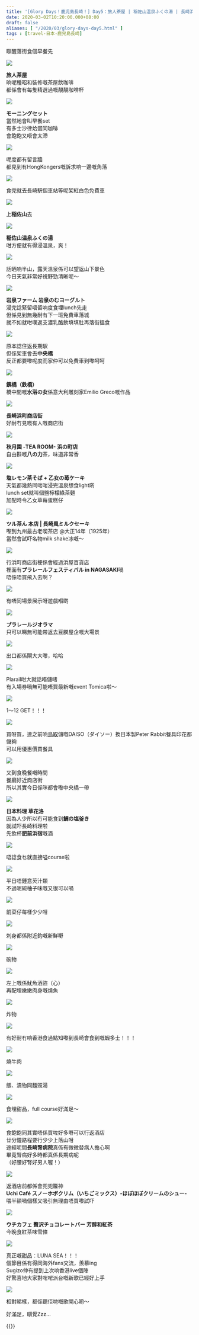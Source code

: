 ```yaml
---
title: '[Glory Days！鹿児島長崎！] Day5：旅人茶屋 | 稲佐山温泉ふくの湯 | 長崎浜町商店街 | 秋月園 | ツル茶ん 本店 | 草花洛'
date: 2020-03-02T10:20:00.000+08:00
draft: false
aliases: [ "/2020/03/glory-days-day5.html" ]
tags : [travel-日本-鹿兒島長崎]
---
```


瞓醒落街食個早餐先  

![](/images/kojngs5.jpg)

**旅人茶屋**  
晌呢種昭和裝修嘅茶屋飲咖啡  
都係會有每隻精選過嘅靚靚咖啡杯  

![](https://ntfgcg.ch.files.1drv.com/y4mdxHOGqoEdB9jlgMZkzpuhsEWsJGuTOOSl7xSbws_BH_A1w08yJE-JnNjIO404Q43kXWfLgVAgg6aqeIAAM0haXnpm69ov_1D5LCGala8YUXm9OAP8o1qRFioj9reBIjbxsFmWraNnIPdH1hux6ZphNYGLR1ay-49JGIma6yVvbvheXumAkUR3b34edeeB7OzVNCdZDFepFZiW7gv0x7VCQ?width=660&height=371&cropmode=none)

**モーニングセット**  
當然地會叫早餐set  
有多士沙律烚蛋同咖啡  
會飽飽又唔會太滯  

![](https://ntfncg.ch.files.1drv.com/y4mgVDgrhj5nIcopUEU_gF2T49H1-k9O6AH720let1rH2VR2lpp2eLOHA5nPUZrmnBdCXQIAXdRh7mf9_MifxYVBOYdNHtW1y-7WcPmQN04Btjr78Bx8zisZK4xyMzXNOLyEbNoVekL0YDdwvtJ3tl04AbRvHPHcdexFAG4ntfEj8IQnr1qioY_5vWNIkWBBZ3yfFiiXcOQp1P3MR-y_FG7kg?width=660&height=371&cropmode=none)

呢度都有留言牆  
都見到有HongKongers嘅訴求响一邊嘅角落  

![](https://n9ffcg.ch.files.1drv.com/y4m7jTqiBKibw_k_9ZMLq97ouyQQ7pLnnr4K62m5VeO8JE9HdrYyOilKkfNME-RhUYFhZm4uPsAw8qmPF0SB7DEW9fKJMbNuKnvzb-oOudbELV2BrqSvxQWGwwXmbAqXX03knbECpOYTD7_hbTIwU90H_aT9YxPSGm0UfXwFZdkKllhnE7AabWrwP7uCslUamTLfkh2m-bv_hccXiUMxBFRQQ?width=660&height=371&cropmode=none)

食完就去長崎駅個車站等呢架紅白色免費車  

![](https://onfncg.ch.files.1drv.com/y4moKK20qvLKU6-2r8jdo3ELRkcFydV3pqXUWVVvDj21rWlmMKu7DbLBkCfS6H9DDgwzMpWK7HnLdBmykZS6R49CCKAZ6QxKZQHLPsyxNYW9TbrjqpYf3bZkXtnUAHAC9_lIplMCe4q1WwoIvoLZ8BUp1bck_ntl_jRZ-sAF9seUy5WaniAb0xSi29pme1014loxA6lXtPWA7WWW8vfgvV_Dg?width=660&height=371&cropmode=none)

上**稲佐山**去  

![](https://onfgcg.ch.files.1drv.com/y4mpYthEZ1LQy6XqQl0hQizHznOncZ4u0ysDdBskczE913WIG9Hy6w5dbwd77gZOaTy8PbWmJf9jiKNh8gT6uG31lhH8qlrEVAXCtfaXn5UGs2IiAVOvP99BLtLFs_awTP6qkQA8GvsCtpcjoNF6jNOojX2Vf33G2_U8Wv37GuuzC8OQiI6-oNA3f4tNqgQZ9O3VW9-BLnNvBC8fKlSqaO_rg?width=660&height=371&cropmode=none)

**稲佐山温泉ふくの湯**  
咁方便就有得浸溫泉，爽！  

![](https://onficg.ch.files.1drv.com/y4m1eXIbfWadlY-TD13Icc4DQs7wCjqz7-PNRMCIYCd5OSLBxX08NohM_gNixOevtsCQwsS9IlLs5j4juVy-ROJye3BOfko1sw3_rkt2Gg5QP2NS98D-JjHjPEgbe8-pYbMjSX-IpVJJX96Bk2lH1G5JgIgIhdpCGrflpW-0sqoFV7B34i9wsmRra8VztdW99Rp7komBxfR5dnp00ZRLD5WMg?width=660&height=371&cropmode=none)

話晒响半山，露天溫泉係可以望返山下景色  
今日天氣非常好視野勁清晰呢～  

![](https://onfdcg.ch.files.1drv.com/y4mkbs8IJ1QKljqIDn5TDf_r9fwbo_hTTBoevxfXD5F082kr0WfTcxUgPc9q66lc4lfbNPzWNhecs5hG6FbY-mj8Su29NiT5qeTLr4y_SXnVwUZT8dYUjxlAqd_hPxo4Tep_5m0I8HChqOkZVJCWZw-QJ1yolV3m3Qviv3vm6bh7mZEfYDtGP1u-hk_8rC8wgzNsbBY9zQfqqQNxXBILw0PLw?width=660&height=371&cropmode=none)

**岩泉ファーム 岩泉のむヨーグルト**  
浸完諗緊留唔留响度食埋lunch先走  
但係見到無幾耐有下一班免費車落城  
就不如就咁嘆返支濃乳酪飲填填肚再落街搵食  

![](https://onffcg.ch.files.1drv.com/y4mMwxtEChKr-3Ee8sAAopXurjc5uVDgb3rqcrSYSMQAJbKoejOpN-7FWcYzJUMKvostiQ57q7Csjhuj6Whwsz2b3q3gKCnBbuA2OanF_nIysUI-WhowixyFE1H5Eav10Utz-02fFas-J9iEkBttXSbyjVQugWwrSCi1LlQ97ZgPd-uZdcPR_ImVUF4-gK5zn5h05GB-rQdeZrGcqz4xWiH7Q?width=660&height=371&cropmode=none)

原本諗住返長期駅  
但係架車會去**中央橋**  
反正都要嚟呢度而家仲可以免費車到嚟呵呵  

![](https://n9fhcg.ch.files.1drv.com/y4mfkGVf8HO8Zj7p1S7dp9MMssHl3iMC_-L6zkdnBt3W5vNrx2MP_MuO04Wvj7BpZIvXOv529QyD2YHaADOzVKDL15gczQdpHjZpS8JnZzrlhrk7-HmH5JsvJQn7W85h4ZPWy-t08uJlzjrgzLREqRf9hOXS9aGLBnGDBvXjJ9PijSHVDghLvTZfdVHGFqzCnDSJ3WeSQVhKWHTm_Sb6av70A?width=660&height=371&cropmode=none)

**銕橋（鉄橋）**  
橋中間嘅**水浴の女**係意大利雕刻家Emilio Greco嘅作品  

![](https://n9fjcg.ch.files.1drv.com/y4miEzlHqm8ZfBIhEmbURy1DxovodtyrxOQJHmamU7AIK26HKbIGg5ddlGZA25zVisFFBt-1HQHVkhunfcGVZXorPogsS1NaV5OZ6fIYewaU_aFoU1PX6Hcb4AN91Bon8IODCbOzbGJRWbzOZl0QiaBg9A7vg5TFtST-uHiIWPFIIRYHEDsB6eBV8EPnFoIoaqu8SpMWDhx0DtUZdXT7nQxtw?width=660&height=371&cropmode=none)

**長崎浜町商店街**  
好耐冇見嘅有人嘅商店街  

![](https://n9fccg.ch.files.1drv.com/y4mO6MdowpiBnHqPfRt1byQQE4TcOhQwZQeXA2YHheZgMtgFNqRw2ymRH9LrCnDGw2WqmdHR0TF7pjxPNOjnlCRDNj1wECJ7Z5MM2yGS7mgdq7k_6mKFMLhl7wBtSHpeIhaQ2SrnXarm80LWV4uHhs9yJHUsN4VpblNiUnkF9oRjd7p5dEsJaFhiH7Nb3j3EI1725LVzWVBcqjAxU6g0qeeiQ?width=660&height=371&cropmode=none)

**秋月園 -TEA ROOM- 浜の町店**  
自由斟嘅**八の力**茶，味道非常香  

![](https://odfdcg.ch.files.1drv.com/y4mohDH_Qi09h57oPktN-cbB27mcbHLMNNXoHrSySK0Uu2HdMiuRKfr4Nzb-YisWNrEqhIJY5SvkRZw12_h4OZKRdoCPQAeF3pxF77dsb4ysa2ZJeddDxwGaQW-ns2ADWyEtXO8s3QhYNgaSrFv3zvhy3SjDS_HDZMrSVrEfuezX8SMMd0NFPpHnhlmkaY3wTxLvE5nHXgSTJePhqSmTazeyw?width=660&height=371&cropmode=none)

**塩レモン茶そば + 乙女の苺ケーキ**  
天氣都幾熱同啱啱浸完溫泉想食light啲  
lunch set就叫個鹽檸檬綠茶麵  
加配時令乙女草莓蛋糕仔  

![](https://mtfjcg.ch.files.1drv.com/y4m51U2qwYaK6UCtlGnxclFmuEACk9X-jgX3w4NN3f6Lnn-gh42-WFNx3RED5UQXHrG-Axl7jrjaQYKQ6hokRKQ3E-KfieYikZvMhdClxNzn6dEetrkcWXnDHsWLnxc4aO1hDQ4IBVKeL3yuax1jiqQ7XzhT5orIax0Kr6ssSTG8zzZBR0IepQ6ZfTufKZrqwLm7EZfMWw-AtfoH0Wimd7aaA?width=371&height=660&cropmode=none)

**ツル茶ん 本店 | 長崎風ミルクセーキ**  
嚟到九州最古老喫茶店 @大正14年（1925年）  
當然會試吓名物milk shake冰嘅～  

![](https://m9fdcg.ch.files.1drv.com/y4mM7a7j7rc_P-lvbRo9vrvb1JGOxoZSVS82KLC0jRXdV4aslao-mwwIS0Eh4fGUfDOHY36BeKlSufUKHDVvAf89xwJZKY_Qp-0SgEIKs6ucVooH4h3efL-PRjbUWyrFI7axx6fEcP522_CaXCW_YGzdajhYfn4B_9eQ1mIjLXt0ybR_j7348XuxxoOAv_l8z837en8v_FHRreARbo3cbZokA?width=660&height=371&cropmode=none)

行浜町商店街梗係會經過浜屋百貨店  
裡面有**プラレールフェスティバル in NAGASAKI**喎  
唔係唔買飛入去啊？  

![](https://m9ffcg.ch.files.1drv.com/y4mcH975jJsnbDjpo1yX0jkd0H12p8uNIJRZ6hRdqsq0b1kdwvBQ0wisHTkO9tIZSgwwzs__cddZJDOdbXy8RCuVjJVGnzvCs_6cuZFv_A7e8MhiInLeqGfFF9B2QgBeaCGp2qcWbq3BaHwIaxv2Q2sSTI8HO-31_2Pr8LVWlpnH7kUjgzddrIN0ItRlZb9iA3Tm8mCZL5N1H8wONe0rKv1xg?width=660&height=371&cropmode=none)

有唔同場景展示呀遊戲嗰啲  

![](https://m9ficg.ch.files.1drv.com/y4m0THJqvBGTtLcDAy9AI7ycOGnXh01xUtiGkVD7ItKJyhB_9SMiMpcVbC0jQK6P_4_plree9beG7oDq4hKqsoYyhTKruJdiU_7YnmYM4sM8AOSoGjGfx-xFbRkRptXoe0iHDa61iQ8SjxbOof2X9ohwM-pWsVdSQkHImqximz-PZhXQd2R69EsBrW37fh1_i2482u8-_tRJfjekgBroBonug?width=660&height=371&cropmode=none)

**プラレールジオラマ**  
只可以睇無可能帶返去豆膶屋企嘅大場景  

![](https://nnfgcg.ch.files.1drv.com/y4mY_V1tiSYQMWfCtFPWiLiZn4yh0u2Dm8Vyg7i6d1OO6pd5TUa7nkS7tCUOB_hmkdWgWzUs38QOLrVeWoCaF3OxKrFD8PKUSpYBzSgHVUUNUU7HQXOURcO8jX9VwZxLHILosrLC0RDDhZa28ZakAGdXY8nbyBRixtsAoVp-wrq5O7T-Echi5fwvb2yZO1wCljmowTjnXHe7CvBJLj5vd8AcA?width=371&height=660&cropmode=none)

出口都係閘大大嚟，哈哈  

![](https://nnfhcg.ch.files.1drv.com/y4mNHaBvssSJTw9DyXbb52jgPx2A7iBARnr-MjRls1LQ3a3novVFXq3fs-GK4p99glRXZCasScNZ4JmQDfTjx_1gpxJUyNqlntdzczhNLIGblTUPP970J7GpdcyGicDMcn7LX1wUsp1hAcj3Q-kca6h3m4oG_YfGPPh1UH6XfGiXoG_Z-oTgaf9vUAijVFE_PgPLxeiBV__5Fyxeab8P0mJPg?width=660&height=371&cropmode=none)

Plarail咁大就話唔儲啫  
有入場券喎無可能唔買最新嘅event Tomica啦～  

![](https://nnfncg.ch.files.1drv.com/y4mv1lWMmp0QWGvSaD13Jmx7xgKOHW8eJLkggbtN3w1BYOoZ-pGtNjRRwBzxBIO9qXn65TvmEQRIKauZj1-Brm1AJFPgkwaUAzt_A9ykLA8FP8w3H_9YAB0SFwr6e608Zst-dv7vRZg_v1H3ZFj3m5FJGYsXwf6tzK1iuW5-iduqKtGYm5T_to3iYJvhK55-OIMOUBr1zAavb1KO_RktiHbog?width=660&height=371&cropmode=none)

1～12 GET！！！  

![](https://ndffcg.ch.files.1drv.com/y4mlCpnwzLu8Pou-3lXyDAEq0Rom6h3ChzofQBIjBicR7n2XEanq7_gjsnVx7mpLE9qn-0u868utwMr9c6nqm7Z2HsyTEjxcSH1ySAgHBfwdlUsq5g36AVrNAmSrtmvr2SEAyPENAnbh6cB-KzgEusdJdck-DpA3w052CpI3o9PlcWlqt8NYnMNY_ZxTQ1i3t3bcGRl2LUEESRjYoXeRkBlqg?width=371&height=660&cropmode=none)

買呀買，連之前响[鳥取](https://www.hidie.net/2020/02/day8.html)儲嘅DAISO（ダイソー）換日本製Peter Rabbit餐具印花都儲夠  
可以用優惠價買餐具  

![](https://ndfccg.ch.files.1drv.com/y4mZDV0TyqyoI2phYTJfFXaS5OxZpDhmRNKzUCWd0zU_7HXmIevUPChmUjpTBfAmpNgu6YO39wV-Un8ZUZJ0gbcZSyTOuLpML74ghAHXP7vZHIfW0PMvPqJH_ZAeFrsM3s53Vl1evkBxEXdBvNy9kylI5PpPxM_qnnx1i82-6kXRO6YNV6Fy_ZLaYC57G5K8rJxiXos_Mh3YkvUrjGAioBtlw?width=660&height=371&cropmode=none)

又到食晚餐嘅時間  
餐廳好近商店街  
所以其實今日係咪都會嚟中央橋一帶  

![](https://nth65g.ch.files.1drv.com/y4mK8dRVVnxNWuZONWAg8lT-8Y8CgKrtsmm1U4bG3MbeUqxOpdJHAY5JBjhd9aClbZb7WJ01eBtfpgHGOhfugxXSo9McvosE17DlZd5XDqKYd5kvGtsqQPRLO9-m8mUBzjb6_xmSoKIc_uHdBMAU4sY3wUl1ZAQVCIbCs_NAFi-Hqn4fTdTI_Qin-aQdlI6Z0Fx4s7dmQro77EpL_zTbeTpeA?width=660&height=371&cropmode=none)

**日本料理 草花洛**  
因為人少所以冇可能食到**鯛の塩釜き**  
就試吓長崎料理啦  
先飲杯**肥前浜宿**嘅酒  

![](https://l9fncg.ch.files.1drv.com/y4mXM4mpudF-YcEwKCn6IZp_j3Fpl3H6Su2VRHvrKcQ5S7gQTJBMYxoxiW6dms1UAUPW03AIe2SUuGNLq0OTmE5USdVACn7OnhaI_SlEUo4ma23iTGu9sFAWJk1ZWpiDPp4-95G_hEFpndLflo0QtcMM3ih-sAmM7VlfItX41-j_8zPxtjgCbXE08CglISM6i-zG04VTRyN_1eEi_swqnQEGA?width=660&height=371&cropmode=none)

唔諗食乜就直接嗌course啦  

![](https://l9fmcg.ch.files.1drv.com/y4mWMye9Zc4K_T3PfIbxKw5Fc0WM_HOR3KYR2GSD6GjHWfBh0Qow7G85I1-jSXsZx2POZ03RfVE991vmUYqgPYPofBP99thBxh_wCEJiZStP91PhCgV3uYS5x1g2q5MWpYcjDstWqunFxFW4WJXDL6T085oPBB01yToKU8b595FeK0h7qcHk51OOAMlU4C4BarWRESS16DBIpqFCXUlDy2Ndw?width=660&height=371&cropmode=none)

平日唔鍾意芡汁類  
不過呢碗柚子味嘅又很可以喎  

![](https://l9fhcg.ch.files.1drv.com/y4mVZAIaRLjUSVZ6AGwuT0UdEVi1IlKswVGQ_QJoO3ydx1QmvufUHbV-lnrXBpn7Pw2ZNtUhB1psOUh-KGT2VGbk_Nt2vYzyTYueiaQDxayAwwPdUaGiOuJPMKMxwe4Z4Lv_5Js5CGecWeQhfXuySjT_SxfJS9-WtnIsYqeW_HvlHeumoCBt4TwDgimR4_v7MK8stYVrpXAFCrEtjaFbAnzfA?width=660&height=371&cropmode=none)

前菜仔每樣少少咁  

![](https://l9fgcg.ch.files.1drv.com/y4mb8Og5PSA9nsrR_CO2Py-DEtekR1LCTUYkdJrALiF-7jq8WfHXYJMzXFh4uP0TH948NtZgrAF8nl0IgCdwrcduhx7qds_oYvczE8PO8UydDI6OYYLMtBvdKpW_37Hfc4gh1KJth0UhwqRlvHbzYwboPGeXSFbdnXetIBfnjt70nwQSJpcpsTexjeeqb3lW9vNAwSRyX_U_ZmaXoe4s02SkA?width=660&height=371&cropmode=none)

刺身都係附近釣嘅新鮮嘢  

![](https://l9ficg.ch.files.1drv.com/y4m-F07fMiulWDorG6JBfKJFWnnyLsJ4PjK-GpE-RGoeo4Ve-xiYGbo956xt-BmLnkose0A6QqQGR2oH5pjw23xGrmb73CwDvg6a0Q817362jTYHfYRpwh7NqD1GgcyMDHLdGyRGcyQVnV0Advxc_L0QwHDtUVSThms19pf50WwJPBaRkQ66TrQqhTRr2gljAX_3O0uUdqS1XL0Xn__oeyPJQ?width=1173&height=660&cropmode=none)

碗物  

![](https://l9fccg.ch.files.1drv.com/y4m6g-bLcDS4zzgTVvqs__eiU_EmnQDLDN4GiNwvlr0pE5HVm-k_cEkKLcqSFeN3IAXAaTHhMttQyvsk9Xz8228KQW2qIxeOPmd0_nIMbcB6DnbwI4rf0zddDzzKIMRiNAkoAP04ZbmWF8k5mCm_FWnwiTunrz9vZfj29h-qRM8OAZE-Ney3odPXnoSXAhs_JB0TcfddpSJchHPFBkdjRznSw?width=1173&height=660&cropmode=none)

左上嘅係魷魚酒盜（心）  
再配埋嫩嫩肉身嘅燒魚  

![](https://ltfncg.ch.files.1drv.com/y4mA304Z80UyLryczIjSttpg6HVrAaKpsx-iATG1cDJP3PGdqDW-2jCeucmIyXcqqTWsU2V6S052D05iXdZInHwvvksTtS1XffFWiBK6MYnsFwddJ7OB3G8B5TVyipftsWBB1QQ6C6O5pBF4aaXTTZgGYp-iWwjdArjLwPoE5_8-T8UPP3KsVNrpGUCAuGBZz9cEQvF5fGm2FBZzWPys0-tJA?width=660&height=371&cropmode=none)

炸物  

![](https://ltfjcg.ch.files.1drv.com/y4mDqKxLvy92adc3rsP4z9__q62AfT_KgN2lYwq0EyqXMep4zL-ZMZrdv-SbS_CC7HjZttOy85CA7BZ8_3JT-uizZ2poo-KOUPKW-uV7KormkmnZf9B07KvvWHuJWYVrMKedksl_dPH8kqWRu6PUXnwG1hjPQOyPHnBNrzCgOQz_nw9K1JyrLxacxax2Vp2dPhFZNR139_hj1zQdEbk2kFipQ?width=660&height=371&cropmode=none)

有好耐冇响香港食過點知嚟到長崎會食到嘅蝦多士！！！  

![](https://ltfmcg.ch.files.1drv.com/y4mSAI7lGPg4JO4BnCByg1tbmitX8QC6er2_XwveHfNtGpbrT6089c5JPeMkED7_zqjvDcDc0Nh-3jKg903s_u5Z9bfKWO7_QaxA-SSopAgXQWqCI9CJ_M2WkuebdOe0b1sCrr9aCVm4Q0MXYnWp_mUS10C8NHN1yPwIKQixYjbdFq5g5td4LeBEoJhQyj0hkWZ_GkqhWmyEUQag_F1mJ5bxg?width=660&height=371&cropmode=none)

燒牛肉  

![](https://ltfgcg.ch.files.1drv.com/y4maY-zssxHRzgKw2skRiVMmjNhW_ASJgN-i1waxcF-Pm5xJ6DMXOBRhfNFMcDWeQtPNSp95ObbhDUDVXwsvMy6THrPu8G0HtpvrCO-WtfpO9v7-rakvkG03yZ08JmR0yWGModcpwYv5t_qeDoVISG_7lqSap2xR8MolensUF9KTOL0HthEbBVvIhJUaHtdndRqL4jskKsgR7ZUnfI8ajUiVw?width=660&height=371&cropmode=none)

飯、漬物同麵豉湯  

![](https://ltficg.ch.files.1drv.com/y4mTnuv9HVHhTpM4YmjcpADjaqvJz_26N4h2WuLh8g462GbPuftDE66BXPnma1VQXyhtt9pbnjq1KoQOWaWSY_FrO3PUxnE9UKK-aoRv5b7ka4qk84hCGN8AYTtYSt-sngH7i-AzSgRr16oPGuNp3TZHrL1DEbCBrvrFw_JIx_wNOdAqMVPyLy1GuV6ZIKvc8n2fQUUkLKqJ8D2-5L_t6aYMw?width=660&height=371&cropmode=none)

食埋甜品，full course好滿足～  

![](https://ndfmcg.ch.files.1drv.com/y4mdRl-kH1v1ZbNRpKs6h8xJbNUS8C_-EBnhRAdZ-PAJ1og1GrBX39HqQkELMTLR76P-nkc3HaEFGOsHeVeFw7pPMKAxtwAo35bMMHGhFLJideh9QpqxCL5ldJeeEBmo-2mvskhKDJhlR2bGWpzgm3hJ4795ampgiEuqs0136ZNHyFDIv_BlWHN8SmkiDbyWKA5rHox3tup6BKamfCS-qQOOg?width=371&height=660&cropmode=none)

食飽飽同其實唔係買咗好多嘢可以行返酒店  
廿分鐘路程要行少少上落山咁  
途經呢間**長崎腎病院**真係有微微替病人擔心啊  
畢竟腎病好多時都真係長期病呢  
（好腰好腎好男人喔！）  

![](https://ndfjcg.ch.files.1drv.com/y4muTENLyG16V5N_FWjmX7jX1Y2svVNXiSfMDdCxOFKcRumBgwn0iOE9Z8mw2ceJL5hJUIhaFjGK2woaL0sKymWiEXIDzOxVVgakzesi6xA4diuYOJx4di1QKVypn6qAdPSO11r-w3jM1QbVg1ZUv9dxVR3U25W9-hZxwasqSkN3eVgjYWbsDB7Jz38VH6TIxixlT3RGqpsRRFldkm-97r-rA?width=660&height=371&cropmode=none)

返酒店前都係會兜兜籮神  
**Uchi Café スノーホボクリム（いちごミックス）-ほぼほぼクリームのシュー-**  
喂半額喎個樣又吸引無理由唔買嚟試吓  

![](https://ndficg.ch.files.1drv.com/y4mo-5QdQmoZRKP9ZgocPVygIKmnBMkuL1Q1EAJ94nST87FRpqAodZ3oEBmxPKVeFVCOOVLiCu-kAKF-Vu11Nrq3vm3ymSezkaQOiPsM6GjOz95qjbPadeWN11G4d1EF1Z-Ons8k7ihnEI3woA42FmiQzBSOr5EI-qdVlXYclfmDbgrBsJtokvOMf4eBPY-f-AKujDC1HbZWjgDL2O1JWk_Yg?width=660&height=371&cropmode=none)

**ウチカフェ 贅沢チョコレートバー 芳醇和紅茶**  
今晚食紅茶味雪條  

![](https://onh45g.ch.files.1drv.com/y4m4I5pP20dyVFH1-dSF5LCnKmZJ914nk4J2WxPfAbUU_U3an9kF7lmFBaVoVN-6Os2YeaK5kA4vptdVWEwVAHhkGp-rQs4Gq_o2aS2OuYt_g9522JQXE3utwiipWnlW77_9m5lHIufCHEq30lHE0UjjAMtd-Ep6hvDpY467IevXQpDutxqJ7TO7rZ7ZSIrsvrNVXtkoOcnXbnpiyN_Ag7EZA?width=660&height=371&cropmode=none)

真正嘅甜品：LUNA SEA！！！  
個節目係有得同海外fans交流，羨慕ing  
Sugizo仲有提到上次响香港live個陣  
好驚喜地大家對啱啱派台嘅新歌已經好上手  

![](https://mth55g.ch.files.1drv.com/y4mpqXROIdE1Am9gsJzK1P5GopfrJEPUBhri3CzzNUyFmrO2UtygN4cfSRfpm5PANTP2-l01W-actFTTcKec_JSd2XhOQdCr0CSEKJmctq6qgxJle_1B8_jJre45YjQV48wryQByE02UN6YNEO4FkULEIl84GyadEPAW-GaOcbl5yjAlt1addpznC34jacVb5cc0WTDPPuCVZqcs9CZC-WCFQ?width=660&height=371&cropmode=none)

相對睇樣，都係聽佢哋嘅歌開心啲～  
  
  
好滿足，瞓覺Zzz...  
  
{{<kojngs>}}
